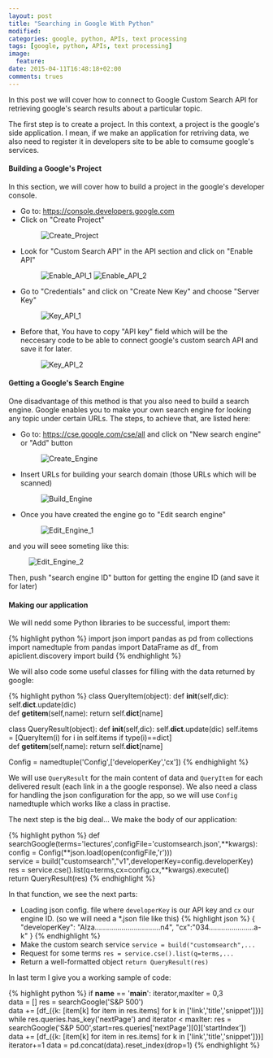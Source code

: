 ```yaml
---
layout: post
title: "Searching in Google With Python"
modified:
categories: google, python, APIs, text processing
tags: [google, python, APIs, text processing]
image:
  feature:
date: 2015-04-11T16:48:18+02:00
comments: trues
---
```


In this post we will cover how to connect to Google Custom Search API for retrieving google's search results about a particular topic.

The first step is to create a project. In this context, a project is the google's side application. I mean, if we make an application for retriving data, we also need to register it in  developers site to be able to comsume google's services.

#### Building a Google's Project

In this section, we will cover how to build a project in the google's developer console.

* Go to: https://console.developers.google.com
* Click on "Create Project"
	<figure><img src="/images/20150411/en/step1.png" alt="Create_Project"></figure>
* Look for "Custom Search API" in the API section and click on "Enable API"
	<figure class="half">
		<img src="/images/20150411/en/step2.png" alt="Enable_API_1">
		<img src="/images/20150411/en/step3.png" alt="Enable_API_2">
	</figure>
* Go to "Credentials" and click on "Create New Key" and choose "Server Key"
	<figure><img src="/images/20150411/en/step4.png" alt="Key_API_1"></figure>
* Before that, You have to copy "API key" field which will be the neccesary code to be able to connect google's custom search API and save it for later.
	<figure><img src="/images/20150411/en/step5.png" alt="Key_API_2"></figure>

#### Getting a Google's Search Engine

One disadvantage of this method is that you also need to build a search engine. Google enables you to make your own search engine for looking any topic under certain URLs. The steps, to achieve that, are listed here:

* Go to: https://cse.google.com/cse/all and click on "New search engine" or "Add" button
	<figure><img src="/images/20150411/en/2_step1.png" alt="Create_Engine"></figure>
* Insert URLs for building your search domain (those URLs which will be scanned)
	<figure><img src="/images/20150411/en/2_step2.png" alt="Build_Engine"></figure>
* Once you have created the engine go to "Edit search engine" 
	<figure><img src="/images/20150411/en/2_step4.png" alt="Edit_Engine_1"></figure>
and you will seee someting like this:
	<figure><img src="/images/20150411/en/2_step3.png" alt="Edit_Engine_2"></figure>
Then, push "search engine ID" button for getting the engine ID (and save it for later)

#### Making our application

We will nedd some Python libraries to be successful, import them:

{% highlight python %}
import json
import pandas as pd
from collections import namedtuple
from pandas import DataFrame as df_
from apiclient.discovery import build
{% endhighlight %}

We will also code some useful classes for filling with the data returned by google:

{% highlight python %}
class QueryItem(object):
    def __init__(self,dic):
        self.__dict__.update(dic)        
    def __getitem__(self,name):
        return self.__dict__[name]       
        
class QueryResult(object):
    def __init__(self,dic):
        self.__dict__.update(dic)
        self.items = [QueryItem(i) for i in self.items if type(i)==dict]        
    def __getitem__(self,name):
        return self.__dict__[name]

Config = namedtuple('Config',['developerKey','cx'])
{% endhighlight %}

We will use `QueryResult` for the main content of data and `QueryItem` for each delivered result (each link in a the google response). We also need a class for handling the json configuration for the app, so we will use `Config` namedtuple which works like a class in practise.

The next step is the big deal... We make the body of our application:

{% highlight python %}
def searchGoogle(terms='lectures',configFile='customsearch.json',**kwargs):      
  config = Config(**json.load(open(configFile,'r')))    
  service = build("customsearch","v1",developerKey=config.developerKey)  
  res = service.cse().list(q=terms,cx=config.cx,**kwargs).execute()  
  return QueryResult(res)
{% endhighlight %}

In that function, we see the next parts:

* Loading json config. file where `developerKey` is our API key and `cx` our engine ID. (so we will need a *.json file like this)
	{% highlight json %}
	{
	    "developerKey": "AIza................................n4",
	    "cx":"034......................a-k"
	}
	{% endhighlight %}
* Make the custom search service `service = build("customsearch",...`
* Request for some terms `res = service.cse().list(q=terms,...`
* Return a well-formatted object `return QueryResult(res)`

In last term I give you a working sample of code:

{% highlight python %}
if __name__ == '__main__':
    iterator,maxIter = 0,3    
    data = []
    res  = searchGoogle('S&P 500')  
    data += [df_({k: [item[k] for item in res.items] for k in ['link','title','snippet']})]
    while res.queries.has_key('nextPage') and iterator < maxIter:
        res = searchGoogle('S&P 500',start=res.queries['nextPage'][0]['startIndex'])    
        data += [df_({k: [item[k] for item in res.items] for k in ['link','title','snippet']})]
        iterator+=1
    data = pd.concat(data).reset_index(drop=1)
{% endhighlight %}
